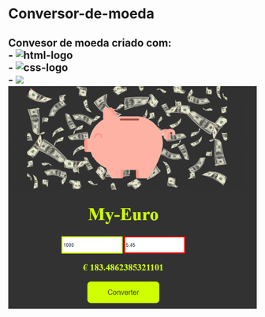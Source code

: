 # Conversor-de-moeda
<h2>Convesor de moeda criado com:<br>
- <img src="https://img.shields.io/badge/HTML5-E34F26?style=for-the-badge&logo=html5&logoColor=white" alt="html-logo"><br>
- <img src="https://img.shields.io/badge/CSS3-1572B6?style=for-the-badge&logo=css3&logoColor=white" alt="css-logo"><br>
- <img src="https://img.shields.io/badge/JavaScript-323330?style=for-the-badge&logo=javascript&logoColor=F7DF1E">

  <img src="https://github.com/RonaldoNobrega1/Conversor-de-moeda/blob/master/euro-convertido.png">
